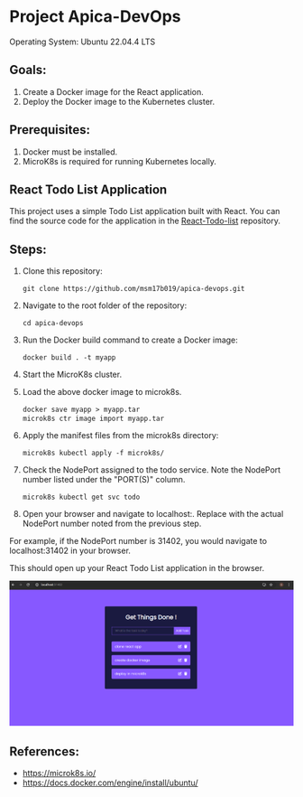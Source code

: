 # Project Apica-DevOps

Operating System: Ubuntu 22.04.4 LTS

## Goals:

1. Create a Docker image for the React application.
2. Deploy the Docker image to the Kubernetes cluster.

## Prerequisites:

1. Docker must be installed.
2. MicroK8s is required for running Kubernetes locally.

## React Todo List Application

This project uses a simple Todo List application built with React. You can find the source code for the application in the [React-Todo-list](https://github.com/MaheshRautrao/React-Todo-list?ref=reactjsexample.com) repository.

## Steps:

1. Clone this repository:

    ```
    git clone https://github.com/msm17b019/apica-devops.git
    ```

2. Navigate to the root folder of the repository:

    ```
    cd apica-devops
    ```

3. Run the Docker build command to create a Docker image:

    ```
    docker build . -t myapp
    ```

4. Start the MicroK8s cluster.
5. Load the above docker image to microk8s.

    ```
    docker save myapp > myapp.tar
    microk8s ctr image import myapp.tar
    ```

6. Apply the manifest files from the microk8s directory:

    ```
    microk8s kubectl apply -f microk8s/
    ```

7. Check the NodePort assigned to the todo service. Note the NodePort number listed under the "PORT(S)" column.

    ```
    microk8s kubectl get svc todo
    ```

8. Open your browser and navigate to localhost:<NodePort-number>. Replace <NodePort-number> with the actual NodePort number noted from the previous step.

For example, if the NodePort number is 31402, you would navigate to localhost:31402 in your browser.

This should open up your React Todo List application in the browser.

![alt app](https://github.com/msm17b019/apica-devops/blob/master/img/app.png)

## References:

- https://microk8s.io/
- https://docs.docker.com/engine/install/ubuntu/
